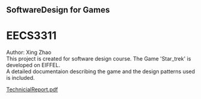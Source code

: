 # <h2>SoftwareDesign for Games</h2>
# EECS3311
Author: Xing Zhao   
This project is created for software design course. The Game 'Star_trek' is developed on EIFFEL.   
A detailed documentaion describing the game and the design patterns used is included.

<object data="star_trek/Report_3311_project.pdf" type="application/pdf" width="100" height="100">
  <p><a href="star_trek/Report_3311_project.pdf">TechnicialReport.pdf</a></p>
</object>

